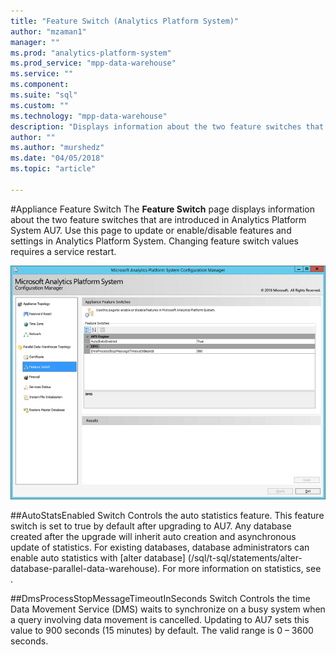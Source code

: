```yaml
---
title: "Feature Switch (Analytics Platform System)"
author: "mzaman1" 
manager: ""	  
ms.prod: "analytics-platform-system"
ms.prod_service: "mpp-data-warehouse"
ms.service: ""
ms.component:
ms.suite: "sql"
ms.custom: ""
ms.technology: "mpp-data-warehouse"
description: "Displays information about the two feature switches that are introduced in Analytics Platform System AU7."
author: "" 
ms.author: "murshedz"
ms.date: "04/05/2018"
ms.topic: "article"

---
```


#Appliance Feature Switch
The **Feature Switch** page displays information about the two feature switches that are introduced in Analytics Platform System AU7. Use this page to update or enable/disable features and settings in Analytics Platform System. Changing feature switch values requires a service restart.

![DWConig Appliance Feature Switch](media/feature-switch/SQL_Server_PDW_DWConfig_feature_switch.png "DWConig Appliance Feature Switch") 

##AutoStatsEnabled Switch
Controls the auto statistics feature. This feature switch is set to true by default after upgrading to AU7. Any database created after the upgrade will inherit auto creation and asynchronous update of statistics. For existing databases, database administrators can enable auto statistics with [alter database] (/sql/t-sql/statements/alter-database-parallel-data-warehouse). For more information on statistics, see [](link).

##DmsProcessStopMessageTimeoutInSeconds Switch
Controls the time Data Movement Service (DMS) waits to synchronize on a busy system when a query involving data movement is cancelled. Updating to AU7 sets this value to 900 seconds (15 minutes) by default. The valid range is 0 – 3600 seconds.
